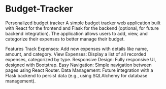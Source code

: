 # Budget-Tracker
Personalized budget tracker 
A simple budget tracker web application built with React for the frontend and Flask for the backend (optional, for future backend integration). The application allows users to add, view, and categorize their expenses to better manage their budget.

Features
Track Expenses: Add new expenses with details like name, amount, and category.
View Expenses: Display a list of all recorded expenses, categorized by type.
Responsive Design: Fully responsive UI, designed with Bootstrap.
Easy Navigation: Simple navigation between pages using React Router.
Data Management: Future integration with a Flask backend to persist data (e.g., using SQLAlchemy for database management).

